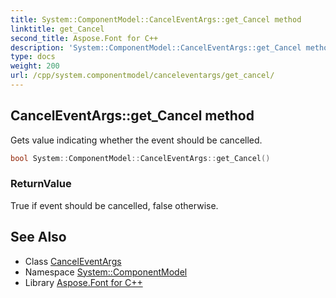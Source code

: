 ```yaml
---
title: System::ComponentModel::CancelEventArgs::get_Cancel method
linktitle: get_Cancel
second_title: Aspose.Font for C++
description: 'System::ComponentModel::CancelEventArgs::get_Cancel method. Gets value indicating whether the event should be cancelled in C++.'
type: docs
weight: 200
url: /cpp/system.componentmodel/canceleventargs/get_cancel/
---
```

## CancelEventArgs::get_Cancel method


Gets value indicating whether the event should be cancelled.

```cpp
bool System::ComponentModel::CancelEventArgs::get_Cancel()
```


### ReturnValue

True if event should be cancelled, false otherwise.

## See Also

* Class [CancelEventArgs](../)
* Namespace [System::ComponentModel](../../)
* Library [Aspose.Font for C++](../../../)
